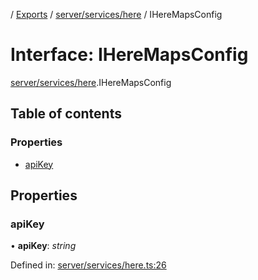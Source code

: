 [](../README.md) / [Exports](../modules.md) / [server/services/here](../modules/server_services_here.md) / IHereMapsConfig

# Interface: IHereMapsConfig

[server/services/here](../modules/server_services_here.md).IHereMapsConfig

## Table of contents

### Properties

- [apiKey](server_services_here.iheremapsconfig.md#apikey)

## Properties

### apiKey

• **apiKey**: *string*

Defined in: [server/services/here.ts:26](https://github.com/onzag/itemize/blob/5fcde7cf/server/services/here.ts#L26)
